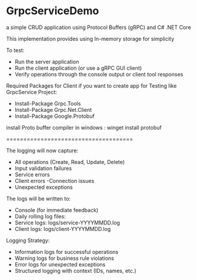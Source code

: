 # GrpcServiceDemo
a simple CRUD application using Protocol Buffers (gRPC) and C# .NET Core

This implementation provides using In-memory storage for simplicity

To test:
- Run the server application
- Run the client application (or use a gRPC GUI client)
- Verify operations through the console output or client tool responses

Required Packages for Client if you want to create app for Testing like GrpcService Project:
- Install-Package Grpc.Tools
- Install-Package Grpc.Net.Client
- Install-Package Google.Protobuf

install Proto buffer compiler in windows :
winget install protobuf

=====================================

The logging will now capture:
- All operations (Create, Read, Update, Delete)
- Input validation failures
- Service errors
- Client errors
-Connection issues
- Unexpected exceptions

  
The logs will be written to:
- Console (for immediate feedback)
- Daily rolling log files:
- Service logs: logs/service-YYYYMMDD.log
- Client logs: logs/client-YYYYMMDD.log

Logging Strategy:
- Information logs for successful operations
- Warning logs for business rule violations
- Error logs for unexpected exceptions
- Structured logging with context (IDs, names, etc.)
